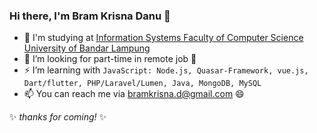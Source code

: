 ### Hi there, I'm Bram Krisna Danu 👋

- 🏫 I'm studying at [Information Systems Faculty of Computer Science](http://fik.ubl.ac.id) [University of Bandar Lampung](https://ubl.ac.id)
- 🔭 I’m looking for part-time in remote job 🏢
- ⚡ I’m learning with `JavaScript: Node.js, Quasar-Framework, vue.js, Dart/flutter, PHP/Laravel/Lumen, Java, MongoDB, MySQL`
- 📫 You can reach me via bramkrisna.d@gmail.com 😄


✨ _thanks for coming!_ ✨

<!--
I'm **0neCigarettes/0neCigarettes** is a ✨ _special_ ✨ repository because its `README.md` (this file) appears on your GitHub profile.

Here are some ideas to get you started:

- 🔭 I’m currently working on ...
- 🤔 I’m looking for job with part-time
- 👯 I’m looking to collaborate on ...
- 💬 Ask me about ...
- 📫 How to reach me: ...
- 😄 Pronouns: ...
- ⚡ Fun fact: ...
- 📚 Suggest me one book! But i want to read based on my interests.😄
--!>
